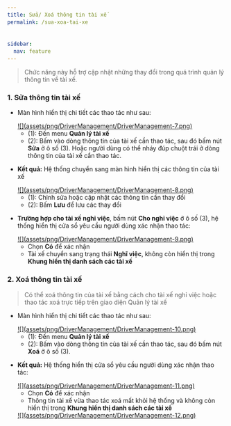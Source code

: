```yaml
---
title: Sửa/ Xoá thông tin tài xế
permalink: /sua-xoa-tai-xe


sidebar:
  nav: feature
---
```


>Chức năng này hỗ trợ cập nhật những thay đổi trong quá trình quản lý thông tin về tài xế.

### **1. Sửa thông tin tài xế**

* Màn hình hiển thị chi tiết các thao tác như sau:

    <a href='assets/png/DriverManagement/DriverManagement-7.png'>
        ![](assets/png/DriverManagement/DriverManagement-7.png)
    </a>
    
    * (1): Đến menu **Quản lý tài xế**
    * (2): Bấm vào dòng thông tin của tài xế cần thao tác, sau đó bấm nút **Sửa** ở ô số (3). Hoặc người dùng có thể nháy đúp chuột trái ở dòng thông tin của tài xế cần thao tác.

* **Kết quả:** Hệ thống chuyển sang màn hình hiển thị các thông tin của tài xế

    <a href='assets/png/DriverManagement/DriverManagement-8.png'>
        ![](assets/png/DriverManagement/DriverManagement-8.png)
    </a>

    * (1): Chỉnh sửa hoặc cập nhật các thông tin cần thay đổi
    * (2): Bấm **Lưu** để lưu các thay đổi
    
* **Trường hợp cho tài xế nghỉ việc**, bấm nút **Cho nghỉ việc** ở ô số (3), hệ thống hiển thị cửa sổ yêu cầu người dùng xác nhận thao tác:

    <a href='assets/png/DriverManagement/DriverManagement-9.png'>
        ![](assets/png/DriverManagement/DriverManagement-9.png)
    </a>
    
    * Chọn **Có** để xác nhận
    * Tài xế chuyển sang trạng thái **Nghĩ việc**, không còn hiển thị trong **Khung hiển thị danh sách các tài xế** 

### **2. Xoá thông tin tài xế**
>Có thể xoá thông tin của tài xế bằng cách cho tài xế nghỉ việc hoặc thao tác xoá trực tiếp trên giao diện Quản lý tài xế

* Màn hình hiển thị chi tiết các thao tác như sau:

    <a href='assets/png/DriverManagement/DriverManagement-10.png'>
        ![](assets/png/DriverManagement/DriverManagement-10.png)
    </a>
    
    * (1): Đến menu **Quản lý tài xế**
    * (2): Bấm vào dòng thông tin của tài xế cần thao tác, sau đó bấm nút **Xoá** ở ô số (3). 

* **Kết quả:** Hệ thống hiển thị cửa sổ yêu cầu người dùng xác nhận thao tác:

    <a href='assets/png/DriverManagement/DriverManagement-11.png'>
        ![](assets/png/DriverManagement/DriverManagement-11.png)
    </a>

    * Chọn **Có** để xác nhận
    * Thông tin tài xế vừa thao tác xoá mất khỏi hệ thống và không còn hiển thị trong **Khung hiển thị danh sách các tài xế** 

    <a href='assets/png/DriverManagement/DriverManagement-12.png'>
        ![](assets/png/DriverManagement/DriverManagement-12.png)
    </a>